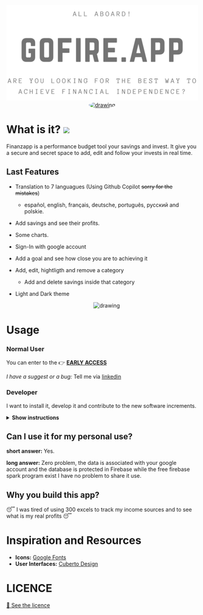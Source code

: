    <p align="center">
  <a href="http://finanzas.vercel.app/" target="_blank" >
 <img src="https://github.com/Alci6/GoFire/blob/adc3e35d99f64904f8e804d5db0f573a6b942a6e/readme-attached/banner_grey.png" alt="drawing" width="600px"/>
 <img src="https://github.com/Alci6/finanzas/blob/532daf71142c61ed83ea8c10509fee247490b3c9/public/favicon/android-chrome-512x512.png" alt="drawing" width="250px" style="border-radius:50%" />
  </a>
  </p>

# What is it? [<img src="https://img.shields.io/badge/early-access-red">](https://finanzas.vercel.app/)
Finanzapp is a performance budget tool your savings and invest. It give you a secure and secret space to add, edit and follow your invests in real time. 


## Last Features

* Translation to 7 languagues (Using Github Copilot ~~sorry for the mistakes~~)
  * español, english, français, deutsche, português, русский and polskie.
* Add savings and see their profits.
* Some charts.
* Sign-In with google account
* Add a goal and see how close you are to achieving it
* Add, edit, hightligth and remove a category
  * Add and delete savings inside that category 
* Light and Dark theme


  <p align="center">
    <img src="https://github.com/Alci6/finanzas/blob/218779b64cfd156584798b2e2e7a0cae6de38fa0/readme-attached/finanz.gif" alt="drawing" width="300px"/>
</p>

# Usage

### Normal User
You can enter to the 👉 [ **EARLY ACCESS**](https://finanzas.vercel.app/)

*I have a suggest or a bug:*
Tell me via [linkedin](https://es.linkedin.com/in/alcibiadesc) 

### Developer
I want to install it, develop it and contribute to the new software increments.

<details><summary><b>Show instructions</b></summary>
1. Clone the repo:
  

```
$ git clone https://github.com/Alci6/finanzas.git
```
  
2. Install Dependecies
```
$ cd finanzas
$ npm install
```

3. Start the localhost
```
$ npm run start
```
  
4. Start the unit test batery (optional)
```
$ npm run test:watch
```
  
</details>


## Can I use it for my personal use?

**short answer:** Yes.

**long answer:** Zero problem, the data is associated with your google account and the database is protected in Firebase while the free firebase spark program exist I have no problem to share it use.

## Why you build this app?
😴 I was tired of using 300 excels to track my income sources and to see what is my real profits 😴

# Inspiration and Resources
* **Icons:** [Google Fonts](https://fonts.google.com/icons)
* **User Interfaces:** [Cuberto Design](https://dribbble.com/shots/15293350-Finance-Dark-theme-UI-Design)

# LICENCE
[📕 See the licence](https://github.com/Alci6/finanzas/blob/88631d231ac2a8f42bccfa5b254867a469afeafb/LICENSE)
 
